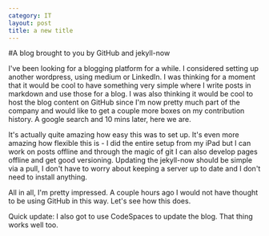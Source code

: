 ```yaml
---
category: IT
layout: post
title: a new title
---
```


#A blog brought to you by GitHub and jekyll-now

I've been looking for a blogging platform for a while. I considered setting up another wordpress, using medium or LinkedIn. I was thinking for a moment that it would be cool to have something very simple where I write posts in markdown and use those for a blog. I was also thinking it would be cool to host the blog content on GitHub since I'm now pretty much part of the company and would like to get a couple more boxes on my contribution history. A google search and 10 mins later, here we are.

It's actually quite amazing how easy this was to set up. It's even more amazing how flexible this is - I did the entire setup from my iPad but I can work on posts offline and through the magic of git I can also develop pages offline and get good versioning. Updating the jekyll-now should be simple via a pull, I don't have to worry about keeping a server up to date and I don't need to install anything. 

All in all, I'm pretty impressed. A couple hours ago I would not have thought to be using GitHub in this way. Let's see how this does.

Quick update: I also got to use CodeSpaces to update the blog. That thing works well too.
